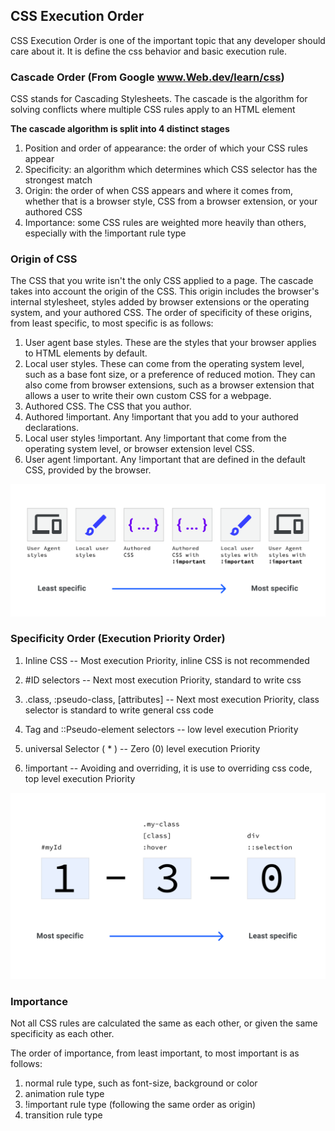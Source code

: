 ## CSS Execution Order

CSS Execution Order is one of the important topic that any developer should care about it. It is define 
the css behavior and basic execution rule.

### Cascade Order (From Google www.Web.dev/learn/css)

CSS stands for Cascading Stylesheets. The cascade is the algorithm for solving conflicts where multiple CSS rules apply to an HTML element

**The cascade algorithm is split into 4 distinct stages**

1. Position and order of appearance: the order of which your CSS rules appear
2. Specificity: an algorithm which determines which CSS selector has the strongest match
3. Origin: the order of when CSS appears and where it comes from, whether that is a browser style, CSS from a browser extension, or your authored CSS
4. Importance: some CSS rules are weighted more heavily than others, especially with the !important rule type

### Origin of CSS 

The CSS that you write isn't the only CSS applied to a page. The cascade takes into account the origin of the CSS. This origin includes the browser's internal stylesheet, styles added by browser extensions or the operating system, and your authored CSS. The order of specificity of these origins, from least specific, to most specific is as follows:

1. User agent base styles. These are the styles that your browser applies to HTML elements by default.
2. Local user styles. These can come from the operating system level, such as a base font size, or a preference of reduced motion. They can also come from browser extensions, such as a browser extension that allows a user to write their own custom CSS for a webpage.
3. Authored CSS. The CSS that you author.
4. Authored !important. Any !important that you add to your authored declarations.
5. Local user styles !important. Any !important that come from the operating system level, or browser extension level CSS.
6. User agent !important. Any !important that are defined in the default CSS, provided by the browser.

![Origin of CSS](./orign-of-css.svg)

### Specificity Order (Execution Priority Order)

1. Inline CSS -- Most execution Priority, inline CSS is not recommended
2. #ID selectors -- Next most execution Priority, standard to write css
3. .class, :pseudo-class, [attributes] -- Next most execution Priority, class selector is standard to write general css code
4. Tag and ::Pseudo-element selectors -- low level execution Priority
5. universal Selector ( * ) -- Zero (0) level execution Priority

1. !important -- Avoiding and overriding, it is use to overriding css code, top level execution Priority

![specificity](./visualizing-specificity.svg)

### Importance

Not all CSS rules are calculated the same as each other, or given the same specificity as each other.

The order of importance, from least important, to most important is as follows:

1. normal rule type, such as font-size, background or color
2. animation rule type
3. !important rule type (following the same order as origin)
4. transition rule type